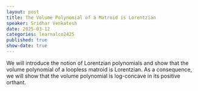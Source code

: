 ```yaml
---
layout: post
title: The Volume Polynomial of a Matroid is Lorentzian
speaker: Sridhar Venkatesh
date: 2025-03-12
categories: learnalco2425
published: true
show-date: true
---
```

We will introduce the notion of Lorentzian polynomials and show that the volume polynomial of a loopless matroid is Lorentzian. As a consequence, we will show that the volume polynomial is log-concave in its positive orthant.
